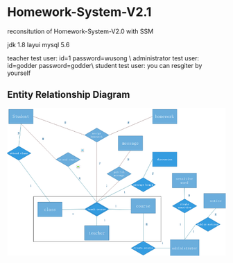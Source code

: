 # Homework-System-V2.1
reconsitution of Homework-System-V2.0 with SSM

jdk 1.8
layui
mysql 5.6

teacher test user: id=1 password=wusong \ administrator test user: id=godder password=godder\ student test user: you can resgiter by yourself

## Entity Relationship Diagram
![](./er.png)
